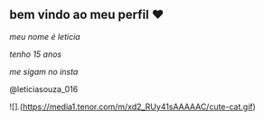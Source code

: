 ## bem vindo ao meu perfil ❤

_meu nome é leticia_

_tenho 15 anos_

_me sigam no insta_
 
@leticiasouza_016

![].(https://media1.tenor.com/m/xd2_RUy41sAAAAAC/cute-cat.gif)
